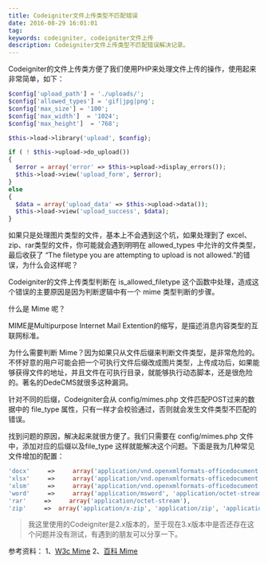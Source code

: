 ```yaml
---
title: Codeigniter文件上传类型不匹配错误
date: 2016-08-29 16:01:01
tag: 
keywords: codeigniter, codeigniter文件上传
description: Codeigniter文件上传类型不匹配错误解决记录。
---
```


Codeigniter的文件上传类方便了我们使用PHP来处理文件上传的操作，使用起来非常简单，如下：

```php
$config['upload_path'] = './uploads/';
$config['allowed_types'] = 'gif|jpg|png';
$config['max_size'] = '100';
$config['max_width']  = '1024';
$config['max_height']  = '768';

$this->load->library('upload', $config);

if ( ! $this->upload->do_upload())
{
  $error = array('error' => $this->upload->display_errors());
  $this->load->view('upload_form', $error);
}
else
{
  $data = array('upload_data' => $this->upload->data());
  $this->load->view('upload_success', $data);
}
```

如果只是处理图片类型的文件，基本上不会遇到这个坑，如果处理到了 excel、zip、rar类型的文件，你可能就会遇到明明在 allowed_types 中允许的文件类型，最后收获了 “The filetype you are attempting to upload is not allowed.”的错误，为什么会这样呢？

Codeigniter的文件上传类型判断在 is_allowed_filetype 这个函数中处理，造成这个错误的主要原因是因为判断逻辑中有一个 mime 类型判断的步骤。

什么是 Mime 呢？

MIME是Multipurpose Internet Mail Extention的缩写，是描述消息内容类型的互联网标准。

为什么需要判断 Mime？因为如果只从文件后缀来判断文件类型，是非常危险的。不怀好意的用户可能会把一个可执行文件后缀改成图片类型，上传成功后，如果能够获得文件的地址，并且文件在可执行目录，就能够执行动态脚本，还是很危险的。著名的DedeCMS就很多这种漏洞。

针对不同的后缀，Codeigniter会从 config/mimes.php 文件匹配POST过来的数据中的 file_type 属性，只有一样才会校验通过，否则就会发生文件类型不匹配的错误。

找到问题的原因，解决起来就很方便了。我们只需要在 config/mimes.php 文件中，添加对应的后缀以及file_type 这样就能解决这个问题。下面是我为几种常见文件增加的配置：

```php
'docx'     =>     array('application/vnd.openxmlformats-officedocument.wordprocessingml.document', 'application/zip'),
'xlsx'     =>     array('application/vnd.openxmlformats-officedocument.spreadsheetml.sheet', 'application/zip'),
'xlsm'     =>     array('application/vnd.openxmlformats-officedocument.spreadsheetml.sheet','application/vnd.ms-excel.sheet.macroenabled.12', 'application/zip'),
'word'     =>     array('application/msword', 'application/octet-stream'),
'rar'     =>     array('application/octet-stream'),
'zip'     =>  array('application/x-zip', 'application/zip', 'application/x-zip-compressed', 'application/octet-stream'),
```

> 我这里使用的Codeigniter是2.x版本的，至于现在3.x版本中是否还存在这个问题并没有测试，有遇到的朋友可以分享一下。

参考资料：
1、[W3c Mime](http://www.w3school.com.cn/media/media_mimeref.asp)
2、[百科 Mime](http://baike.baidu.com/link?url=eBw3pgimYhpR-A69nQAvo4NFNIIv7Doa_oQ6NFxuK8vULgSh6qQBdbiCt1-iSuX4BMnSWf23dGKHBBhpelbzQ_)